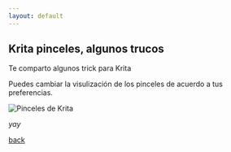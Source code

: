 ```yaml
---
layout: default
---
```


## Krita pinceles, algunos trucos

Te comparto algunos trick para Krita

Puedes cambiar la visulización de los pinceles de acuerdo a tus preferencias.

![Pinceles de Krita](https://i.imgur.com/fARjbk5.png)





_yay_

[back](./)
